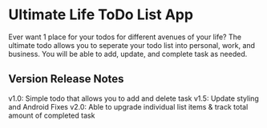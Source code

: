 # Ultimate Life ToDo List App

Ever want 1 place for your todos for different avenues of your life?
The ultimate todo allows you to seperate your todo list into personal, work, and business.
You will be able to add, update, and complete task as needed.

## Version Release Notes

v1.0: Simple todo that allows you to add and delete task
v1.5: Update styling and Android Fixes
v2.0: Able to upgrade individual list items & track total amount of completed task
